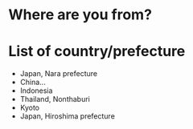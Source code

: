 # Where are you from?

# List of country/prefecture
- Japan, Nara prefecture
- China...
- Indonesia
- Thailand, Nonthaburi
- Kyoto
- Japan, Hiroshima prefecture

